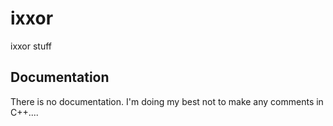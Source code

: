# ixxor
ixxor stuff

## Documentation
There is no documentation.
I'm doing my best not to make any comments in C++....


